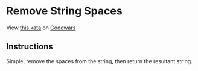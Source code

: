 # Remove String Spaces

View [this kata](https://www.codewars.com/kata/57eae20f5500ad98e50002c5/) on [Codewars](https://www.codewars.com)

## Instructions

Simple, remove the spaces from the string, then return the resultant string.
